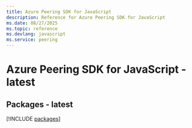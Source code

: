 ```yaml
---
title: Azure Peering SDK for JavaScript
description: Reference for Azure Peering SDK for JavaScript
ms.date: 08/27/2025
ms.topic: reference
ms.devlang: javascript
ms.service: peering
---
```

# Azure Peering SDK for JavaScript - latest
## Packages - latest
[!INCLUDE [packages](peering-index.md)]